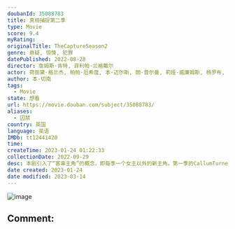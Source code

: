 ```yaml
---
doubanId: 35088783
title: 真相捕捉第二季
type: Movie
score: 9.4
myRating: 
originalTitle: TheCaptureSeason2
genre: 悬疑, 惊悚, 犯罪
datePublished: 2022-08-28
director: 詹姆斯·肯特, 菲利帕·兰格戴尔
actor: 荷丽黛·格兰杰, 帕帕·厄希度, 本·迈尔斯, 朗·普尔曼, 莉娅·威廉姆斯, 杨罗布, 金妮·霍尔德, 卡文·克勒金, 夏莉·墨菲, 安迪·尼曼, 因迪拉·瓦玛, 克莱尔·普莱斯, 娜塔丽·朱, 哈里·米歇尔, 克里斯·科里根, 凯拉·查恩萨, 本·摩尔, 露丝·霍洛克斯, undefined, 拉斯科·阿特金斯, 巴里·沃德, 奈杰尔·林赛
author: 本·切南
tags:
  - Movie
state: 想看
url: https://movie.douban.com/subject/35088783/
aliases:
  - 囚禁
country: 英国
language: 英语
IMDb: tt12441420
time: 
createTime: 2023-01-24 01:22:33
collectionDate: 2022-09-29
desc: 本剧引入了“客串主角”的概念，即每季一个女主以外的新主角。第一季的CallumTurner不会回归。新季将再次质疑眼见是否一定为实。英国正遭受围攻：被黑客攻击的新闻动态推送、被操纵的媒体，以及政治...
date created: 2023-01-24
date modified: 2023-03-14
---
```


![image](p2885213932.jpg)

Comment:
---
